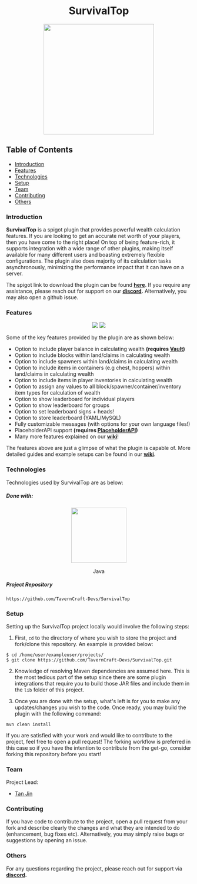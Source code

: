 
  <h1 align="center">SurvivalTop</h1>
<p align="center">
  <img width=300 src="https://i.imgur.com/jCRsHFw.png" />
</p>

## Table of Contents
* [Introduction](#introduction)
* [Features](#features)
* [Technologies](#technologies)
* [Setup](#setup)
* [Team](#team)
* [Contributing](#contributing)
* [Others](#others)

### Introduction
**SurvivalTop** is a spigot plugin that provides powerful wealth calculation features. If you are looking to get an accurate net worth of your players, then you have come to the right place! On top of being feature-rich, it supports integration with a wide range of other plugins, making itself available for many different users and boasting extremely flexible configurations. The plugin also does majority of its calculation tasks asynchronously, minimizing the performance impact that it can have on a server.

The spigot link to download the plugin can be found **[here](https://www.spigotmc.org/resources/survivaltop.96737/)**. If you require any assistance, please reach out for support on our **[discord](https://discord.gg/X8VSdZvBQY).** Alternatively, you may also open a github issue.

### Features
<p align="center">
  <img src="https://i.imgur.com/672b1LW.gif" />
  <img src="https://imgur.com/83f1mMb.gif" />
</p>

Some of the key features provided by the plugin are as shown below:
- Option to include player balance in calculating wealth **(requires  [Vault](https://www.spigotmc.org/resources/vault.34315/))**
- Option to include blocks within land/claims in calculating wealth
- Option to include spawners within land/claims in calculating wealth
- Option to include items in containers (e.g chest, hoppers) within land/claims in calculating wealth
- Option to include items in player inventories in calculating wealth
- Option to assign any values to all block/spawner/container/inventory item types for calculation of wealth
- Option to show leaderboard for individual players
- Option to show leaderboard for groups
- Option to set leaderboard signs + heads!
- Option to store leaderboard (YAML/MySQL)
- Fully customizable messages (with options for your own language files!)
- PlaceholderAPI support **(requires  [PlaceholderAPI](https://www.spigotmc.org/resources/placeholderapi.6245/))**
- Many more features explained on our **[wiki](https://github.com/TavernCraft-Devs/SurvivalTop/wiki)**!

The features above are just a glimpse of what the plugin is capable of. More detailed guides and example setups can be found in our **[wiki](https://github.com/TavernCraft-Devs/SurvivalTop/wiki)**.

### Technologies
Technologies used by SurvivalTop are as below:
##### Done with:

<p align="center">
  <img height="150" width="150" src="https://brandlogos.net/wp-content/uploads/2013/03/java-eps-vector-logo.png"/>
</p>
<p align="center">
Java
</p>

##### Project Repository
```
https://github.com/TavernCraft-Devs/SurvivalTop
```

### Setup
Setting up the SurvivalTop project locally would involve the following steps:
1)  First, `cd` to the directory of where you wish to store the project and fork/clone this repository. An example is provided below:
```
$ cd /home/user/exampleuser/projects/
$ git clone https://github.com/TavernCraft-Devs/SurvivalTop.git
```
2) Knowledge of resolving Maven dependencies are assumed here. This is the most tedious part of the setup since there are some plugin integrations that require you to build those JAR files and include them in the `lib` folder of this project.

3) Once you are done with the setup, what's left is for you to make any updates/changes you wish to the code. Once ready, you may build the plugin with the following command:
```
mvn clean install
```
If you are satisfied with your work and would like to contribute to the project, feel free to open a pull request! The forking workflow is preferred in this case so if you have the intention to contribute from the get-go, consider forking this repository before you start!

### Team
Project Lead:
* [Tan Jin](https://github.com/tjtanjin)

### Contributing
If you have code to contribute to the project, open a pull request from your fork and describe clearly the changes and what they are intended to do (enhancement, bug fixes etc). Alternatively, you may simply raise bugs or suggestions by opening an issue.

### Others
For any questions regarding the project, please reach out for support via **[discord](https://discord.gg/X8VSdZvBQY).**
